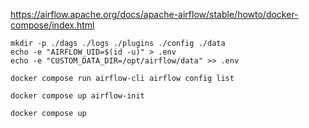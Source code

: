 https://airflow.apache.org/docs/apache-airflow/stable/howto/docker-compose/index.html

```script
mkdir -p ./dags ./logs ./plugins ./config ./data
echo -e "AIRFLOW_UID=$(id -u)" > .env
echo -e "CUSTOM_DATA_DIR=/opt/airflow/data" >> .env
```
```aiignore
docker compose run airflow-cli airflow config list
```

```aiignore
docker compose up airflow-init
```
```aiignore
docker compose up
```